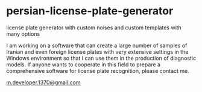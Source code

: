 # persian-license-plate-generator
license plate generator with custom noises and custom templates with many options

I am working on a software that can create a large number of samples of Iranian and even foreign license plates with very extensive settings in the Windows environment so that I can use them in the production of diagnostic models. If anyone wants to cooperate in this field to prepare a comprehensive software for license plate recognition, please contact me.

m.developer.1370@gmail.com
